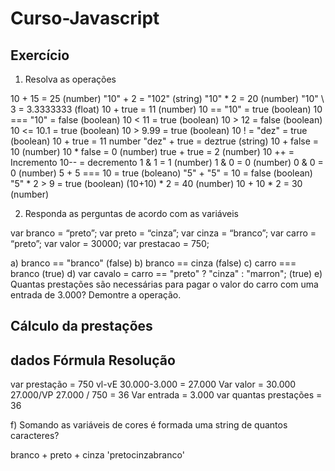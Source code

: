 # Curso-Javascript 

## Exercício
1. Resolva as operações

10 + 15 = 25 (number)
"10" + 2 = "102" (string)
"10" * 2 = 20 (number)
"10" \ 3 = 3.3333333 (float)
10 + true = 11 (number)
10 == "10" = true (boolean)
10 === "10" = false (boolean)
10 < 11 = true (boolean)
10 > 12 = false (boolean)
10 <= 10.1 = true (boolean)
10 > 9.99 = true (boolean)
10 ! = "dez" = true (boolean)
10 + true = 11 number
"dez" + true = deztrue (string)
10 + false = 10 (number)
10 * false = 0  (number)
true + true = 2 (number)
10 ++ = Incremento
10-- = decremento
1 & 1 = 1 (number)
1 & 0 = 0 (number)
0 & 0 = 0 (number)
5 + 5 === 10 = true (boleano)
"5" + "5" = 10 = false (boolean)
"5" * 2 > 9 = true (boolean)
(10+10) * 2 = 40 (number)
10 + 10 * 2 = 30 (number) 

2. Responda as perguntas de acordo com as variáveis 

var branco = “preto”;
var preto = “cinza”;
var cinza = “branco”;
var carro = “preto”;
var valor = 30000;
var prestacao = 750;

a) branco == "branco" (false)
b) branco == cinza    (false)
c) carro === branco   (true)
d) var cavalo = carro == "preto" ? "cinza" : "marron"; (true)
e) Quantas prestações são necessárias para pagar o valor do carro com uma entrada de 3.000? Demontre a operação.

## Cálculo da prestações

## dados                      Fórmula           Resolução
var prestação = 750          vl-vE             30.000-3.000 = 27.000
Var valor = 30.000           27.000/VP          27.000 / 750 = 36
Var entrada = 3.000
var quantas prestações = 36

f) Somando as variáveis de cores é formada uma string de quantos caracteres?

  branco + preto + cinza
'pretocinzabranco'
